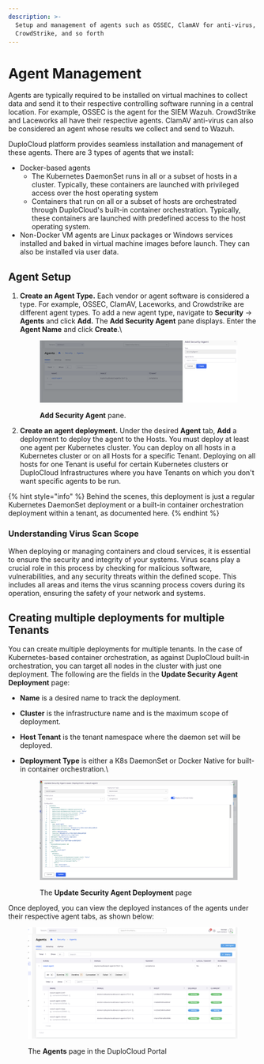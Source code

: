 ```yaml
---
description: >-
  Setup and management of agents such as OSSEC, ClamAV for anti-virus,
  CrowdStrike, and so forth
---
```


# Agent Management

Agents are typically required to be installed on virtual machines to collect data and send it to their respective controlling software running in a central location. For example, OSSEC is the agent for the SIEM Wazuh. CrowdStrike and Laceworks all have their respective agents. ClamAV anti-virus can also be considered an agent whose results we collect and send to Wazuh.

DuploCloud platform provides seamless installation and management of these agents. There are 3 types of agents that we install:

* Docker-based agents
  * The Kubernetes DaemonSet runs in all or a subset of hosts in a cluster. Typically, these containers are launched with privileged access over the host operating system
  * Containers that run on all or a subset of hosts are orchestrated through DuploCloud's built-in container orchestration. Typically, these containers are launched with predefined access to the host operating system.
* Non-Docker VM agents are Linux packages or Windows services installed and baked in virtual machine images before launch. They can also be installed via user data.&#x20;

## Agent Setup&#x20;

1.  **Create an Agent Type.** Each vendor or agent software is considered a type. For example, OSSEC, ClamAV, Laceworks, and Crowdstrike are different agent types. To add a new agent type, navigate to **Security** -> **Agents** and click **Add.** The **Add Security Agent** pane displays. Enter the **Agent Name** and click **Create**.\


    <figure><img src="../../.gitbook/assets/image (1) (1) (1) (1) (1) (1).png" alt=""><figcaption><p><strong>Add Security Agent</strong> pane.</p></figcaption></figure>


2. **Create an agent deployment.** Under the desired **Agent** tab, **Add** a deployment to deploy the agent to the Hosts. You must deploy at least one agent per Kubernetes cluster. You can deploy on all hosts in a Kubernetes cluster or on all Hosts for a specific Tenant. Deploying on all hosts for one Tenant is useful for certain Kubernetes clusters or DuploCloud Infrastructures where you have Tenants on which you don't want specific agents to be run.&#x20;

{% hint style="info" %}
Behind the scenes, this deployment is just a regular Kubernetes DaemonSet deployment or a built-in container orchestration deployment within a tenant, as documented here.&#x20;
{% endhint %}

### Understanding Virus Scan Scope

When deploying or managing containers and cloud services, it is essential to ensure the security and integrity of your systems. Virus scans play a crucial role in this process by checking for malicious software, vulnerabilities, and any security threats within the defined scope. This includes all areas and items the virus scanning process covers during its operation, ensuring the safety of your network and systems.

## Creating multiple deployments for multiple Tenants&#x20;

You can create multiple deployments for multiple tenants. In the case of Kubernetes-based container orchestration, as against DuploCloud built-in orchestration, you can target all nodes in the cluster with just one deployment. The following are the fields in the **Update Security Agent Deployment** page:

* **Name** is a desired name to track the deployment.
* **Cluster** is the infrastructure name and is the maximum scope of deployment.&#x20;
* **Host Tenant** is the tenant namespace where the daemon set will be deployed.&#x20;
*   **Deployment Type** is either a K8s DaemonSet or Docker Native for built-in container orchestration.\


    <figure><img src="../../.gitbook/assets/image (2) (1) (1) (1) (1) (1).png" alt=""><figcaption><p>The <strong>Update Security Agent Deployment</strong> page</p></figcaption></figure>



Once deployed, you can view the deployed instances of the agents under their respective agent tabs, as shown below:

<figure><img src="../../.gitbook/assets/image (3) (1) (1).png" alt=""><figcaption><p>The <strong>Agents</strong> page in the DuploCloud Portal</p></figcaption></figure>
